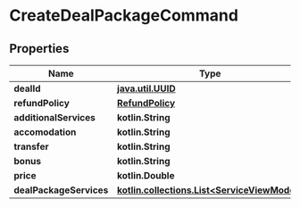 
# CreateDealPackageCommand

## Properties
Name | Type | Description | Notes
------------ | ------------- | ------------- | -------------
**dealId** | [**java.util.UUID**](java.util.UUID.md) |  |  [optional]
**refundPolicy** | [**RefundPolicy**](RefundPolicy.md) |  |  [optional]
**additionalServices** | **kotlin.String** |  |  [optional]
**accomodation** | **kotlin.String** |  |  [optional]
**transfer** | **kotlin.String** |  |  [optional]
**bonus** | **kotlin.String** |  |  [optional]
**price** | **kotlin.Double** |  |  [optional]
**dealPackageServices** | [**kotlin.collections.List&lt;ServiceViewModel&gt;**](ServiceViewModel.md) |  |  [optional]



